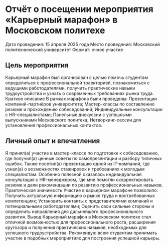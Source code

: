 # Отчёт о посещении мероприятия «Карьерный марафон» в Московском политехе
Дата проведения: 15 апреля 2025 года
Место проведения: Московский политехнический университет
Формат: очное участие
## Цель мероприятия
Карьерный марафон был организован с целью помочь студентам определиться с профессиональной траекторией, познакомиться с ведущими работодателями, получить практические навыки трудоустройства и узнать о современных требованиях рынка труда.
Краткое описание
В рамках марафона были проведены:
Презентации компаний-партнёров университета;
Мастер-классы по составлению резюме и прохождению собеседований;
Индивидуальные консультации с HR-специалистами;
Панельные дискуссии с успешными выпускниками Московского политеха;
Нетворкинг-сессии для установления профессиональных контактов.
## Личный опыт и впечатления
Я принял(а) участие в мастер-классе по подготовке к собеседованию, где получил(а) ценные советы по самопрезентации и разбору типичных ошибок. Также посетил(а) презентацию одной из IT-компаний, где узнал(а) о возможностях стажировок и требованиях к молодым специалистам.
Особенно полезной оказалась индивидуальная консультация с HR-менеджером, где мне помогли скорректировать резюме и дали рекомендации по развитию профессиональных навыков.
Практическая значимость
Участие в карьерном марафоне позволило:
Получить актуальную информацию о рынке труда и востребованных компетенциях;
Установить контакты с представителями компаний и потенциальными работодателями;
Оценить свои сильные стороны и определить направления для дальнейшего профессионального развития.
Вывод
Карьерный марафон в Московском политехе стал отличной возможностью для профессионального роста, расширения кругозора и получения практических навыков, необходимых для успешного трудоустройства. Рекомендую всем студентам принимать участие в подобных мероприятиях для построения успешной карьеры.
